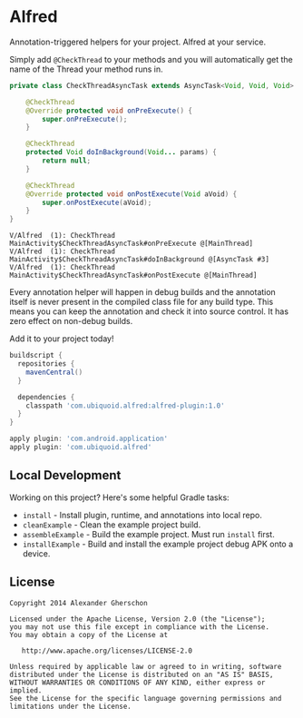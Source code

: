 Alfred
======

Annotation-triggered helpers for your project. Alfred at your service.


Simply add `@CheckThread` to your methods and you will automatically get the name of the Thread
your method runs in.

```java
private class CheckThreadAsyncTask extends AsyncTask<Void, Void, Void> {

    @CheckThread
    @Override protected void onPreExecute() {
        super.onPreExecute();
    }

    @CheckThread
    protected Void doInBackground(Void... params) {
        return null;
    }

    @CheckThread
    @Override protected void onPostExecute(Void aVoid) {
        super.onPostExecute(aVoid);
    }
}
```
```
V/Alfred  (1): CheckThread MainActivity$CheckThreadAsyncTask#onPreExecute @[MainThread]
V/Alfred  (1): CheckThread MainActivity$CheckThreadAsyncTask#doInBackground @[AsyncTask #3]
V/Alfred  (1): CheckThread MainActivity$CheckThreadAsyncTask#onPostExecute @[MainThread]
```

Every annotation helper will happen in debug builds and the annotation itself is never present in the
compiled class file for any build type. This means you can keep the annotation and check it into
source control. It has zero effect on non-debug builds.

Add it to your project today!

```groovy
buildscript {
  repositories {
    mavenCentral()
  }

  dependencies {
    classpath 'com.ubiquoid.alfred:alfred-plugin:1.0'
  }
}

apply plugin: 'com.android.application'
apply plugin: 'com.ubiquoid.alfred'
```


Local Development
-----------------

Working on this project? Here's some helpful Gradle tasks:

 * `install` - Install plugin, runtime, and annotations into local repo.
 * `cleanExample` - Clean the example project build.
 * `assembleExample` - Build the example project. Must run `install` first.
 * `installExample` - Build and install the example project debug APK onto a device.


License
--------

    Copyright 2014 Alexander Gherschon

    Licensed under the Apache License, Version 2.0 (the "License");
    you may not use this file except in compliance with the License.
    You may obtain a copy of the License at

       http://www.apache.org/licenses/LICENSE-2.0

    Unless required by applicable law or agreed to in writing, software
    distributed under the License is distributed on an "AS IS" BASIS,
    WITHOUT WARRANTIES OR CONDITIONS OF ANY KIND, either express or implied.
    See the License for the specific language governing permissions and
    limitations under the License.
